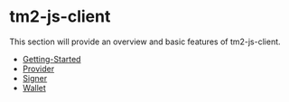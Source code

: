 # tm2-js-client

This section will provide an overview and basic features of tm2-js-client.

* [Getting-Started](getting-started.md)
* [Provider](provider/)
* [Signer](signer/)
* [Wallet](wallet.md/)

